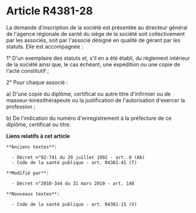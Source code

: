 # Article R4381-28

La demande d'inscription de la société est présentée au  directeur général de l'agence régionale de santé du siège de la
société soit collectivement par les associés, soit par l'associé désigné en qualité de gérant par les statuts. Elle est
accompagnée : 

1° D'un exemplaire des statuts et, s'il en a été établi, du règlement intérieur de la société ainsi que, le cas échéant, une
expédition ou une copie de l'acte constitutif ; 

2° Pour chaque associé : 

a) D'une copie du diplôme, certificat ou autre titre d'infirmier ou de masseur-kinésithérapeute ou la justification de
l'autorisation d'exercer la profession ; 

b) De l'indication du numéro d'enregistrement à la préfecture de ce diplôme, certificat ou titre.

**Liens relatifs à cet article**

	**Anciens textes**:

	  - Décret n°92-741 du 29 juillet 1992 - art. 8 (Ab)
	  - Code de la santé publique - art. R4381-41 (T)

	**Modifié par**:

	  - Décret n°2010-344 du 31 mars 2010 - art. 148

	**Nouveaux textes**:

	  - Code de la santé publique - art. R4381-15 (V)

